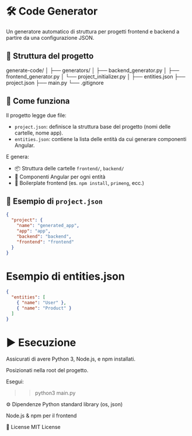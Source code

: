 # 🛠️ Code Generator

Un generatore automatico di struttura per progetti frontend e backend a partire da una configurazione JSON.

## 📁 Struttura del progetto

generate-code/
│
├── generators/
│ ├── backend_generator.py
│ ├── frontend_generator.py
│ └── project_initializer.py
│
├── entities.json
├── project.json
├── main.py
└── .gitignore

## 🚀 Come funziona

Il progetto legge due file:

- `project.json`: definisce la struttura base del progetto (nomi delle cartelle, nome app).
- `entities.json`: contiene la lista delle entità da cui generare componenti Angular.

E genera:

- 📦 Struttura delle cartelle `frontend/`, `backend/`
- 🧩 Componenti Angular per ogni entità
- 📁 Boilerplate frontend (es. `npm install`, `primeng`, ecc.)

## 🧾 Esempio di `project.json`

```json
{
  "project": {
    "name": "generated_app",
    "app": "app",
    "backend": "backend",
    "frontend": "frontend"
  }
}
```

# Esempio di entities.json
```json
{
  "entities": [
    { "name": "User" },
    { "name": "Product" }
  ]
}
```

# ▶️ Esecuzione
Assicurati di avere Python 3, Node.js, e npm installati.

Posizionati nella root del progetto.

Esegui:
>> python3 main.py

⚙️ Dipendenze
Python standard library (os, json)

Node.js & npm per il frontend

📄 License
MIT License
